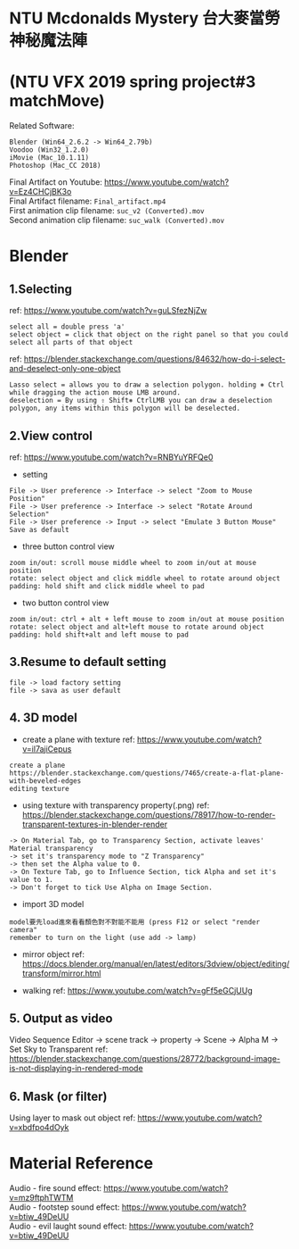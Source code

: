 # NTU Mcdonalds Mystery 台大麥當勞神秘魔法陣
# (NTU VFX 2019 spring project#3 matchMove)
Related Software:
```
Blender (Win64_2.6.2 -> Win64_2.79b)
Voodoo (Win32_1.2.0)
iMovie (Mac_10.1.11)
Photoshop (Mac_CC 2018)
```
Final Artifact on Youtube: https://www.youtube.com/watch?v=Ez4CHCjBK3o  
Final Artifact filename: ```Final_artifact.mp4```  
First animation clip filename: ```suc_v2 (Converted).mov```  
Second animation clip filename: ```suc_walk (Converted).mov```  

# Blender
## 1.Selecting
ref: https://www.youtube.com/watch?v=guLSfezNjZw
```
select all = double press 'a'
select object = click that object on the right panel so that you could select all parts of that object
```
ref: https://blender.stackexchange.com/questions/84632/how-do-i-select-and-deselect-only-one-object
```
Lasso select = allows you to draw a selection polygon. holding ⎈ Ctrl while dragging the action mouse LMB around. 
deselection = By using ⇧ Shift⎈ CtrlLMB you can draw a deselection polygon, any items within this polygon will be deselected.
```

## 2.View control
ref: https://www.youtube.com/watch?v=RNBYuYRFQe0
- setting
```
File -> User preference -> Interface -> select "Zoom to Mouse Position"
File -> User preference -> Interface -> select "Rotate Around Selection"
File -> User preference -> Input -> select "Emulate 3 Button Mouse"
Save as default
```
- three button control view
```
zoom in/out: scroll mouse middle wheel to zoom in/out at mouse position
rotate: select object and click middle wheel to rotate around object
padding: hold shift and click middle wheel to pad
```
- two button control view
```
zoom in/out: ctrl + alt + left mouse to zoom in/out at mouse position
rotate: select object and alt+left mouse to rotate around object
padding: hold shift+alt and left mouse to pad
```

## 3.Resume to default setting
```
file -> load factory setting
file -> sava as user default
```

## 4. 3D model
- create a plane with texture
ref: https://www.youtube.com/watch?v=il7ajiCepus
```
create a plane 
https://blender.stackexchange.com/questions/7465/create-a-flat-plane-with-beveled-edges
editing texture
```
- using texture with transparency property(.png)
ref: https://blender.stackexchange.com/questions/78917/how-to-render-transparent-textures-in-blender-render
```
-> On Material Tab, go to Transparency Section, activate leaves' Material transparency
-> set it's transparency mode to "Z Transparency"
-> then set the Alpha value to 0.
-> On Texture Tab, go to Influence Section, tick Alpha and set it's value to 1. 
-> Don't forget to tick Use Alpha on Image Section.
```
- import 3D model
```
model要先load進來看看顏色對不對能不能用 (press F12 or select "render camera"
remember to turn on the light (use add -> lamp)
```
- mirror object 
ref: https://docs.blender.org/manual/en/latest/editors/3dview/object/editing/transform/mirror.html

- walking
ref: https://www.youtube.com/watch?v=gFf5eGCjUUg

## 5. Output as video
Video Sequence Editor -> scene track -> property -> Scene -> Alpha M -> Set Sky to Transparent
ref: https://blender.stackexchange.com/questions/28772/background-image-is-not-displaying-in-rendered-mode

## 6. Mask (or filter)
Using layer to mask out object
ref: https://www.youtube.com/watch?v=xbdfpo4dOyk

# Material Reference
Audio - fire sound effect: https://www.youtube.com/watch?v=mz9ftphTWTM  
Audio - footstep sound effect: https://www.youtube.com/watch?v=btiw_49DeUU  
Audio - evil laught sound effect: https://www.youtube.com/watch?v=btiw_49DeUU  
